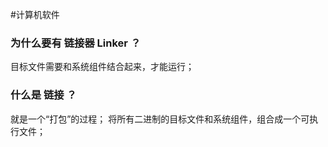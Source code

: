 #计算机软件
### 为什么要有 链接器 Linker ？
目标文件需要和系统组件结合起来，才能运行；
### 什么是 链接 ？
就是一个“打包”的过程；
将所有二进制的目标文件和系统组件，组合成一个可执行文件；